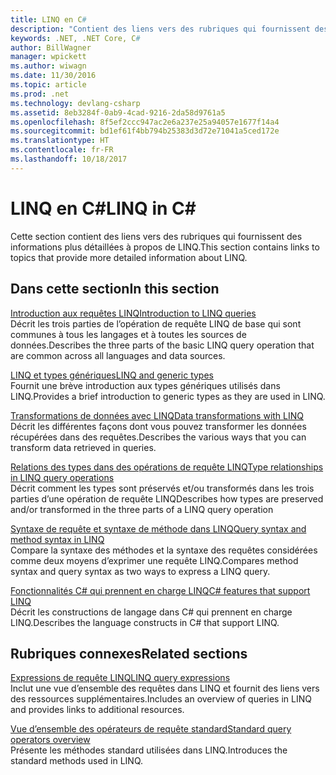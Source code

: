 ```yaml
---
title: LINQ en C#
description: "Contient des liens vers des rubriques qui fournissent des informations plus détaillées à propos de LINQ."
keywords: .NET, .NET Core, C#
author: BillWagner
manager: wpickett
ms.author: wiwagn
ms.date: 11/30/2016
ms.topic: article
ms.prod: .net
ms.technology: devlang-csharp
ms.assetid: 8eb3284f-0ab9-4cad-9216-2da58d9761a5
ms.openlocfilehash: 8f5ef2ccc947ac2e6a237e25a94057e1677f14a4
ms.sourcegitcommit: bd1ef61f4bb794b25383d3d72e71041a5ced172e
ms.translationtype: HT
ms.contentlocale: fr-FR
ms.lasthandoff: 10/18/2017
---
```

# <a name="linq-in-c"></a><span data-ttu-id="0ce0c-104">LINQ en C#</span><span class="sxs-lookup"><span data-stu-id="0ce0c-104">LINQ in C#</span></span>
<span data-ttu-id="0ce0c-105">Cette section contient des liens vers des rubriques qui fournissent des informations plus détaillées à propos de LINQ.</span><span class="sxs-lookup"><span data-stu-id="0ce0c-105">This section contains links to topics that provide more detailed information about LINQ.</span></span>  
  
## <a name="in-this-section"></a><span data-ttu-id="0ce0c-106">Dans cette section</span><span class="sxs-lookup"><span data-stu-id="0ce0c-106">In this section</span></span>  
 [<span data-ttu-id="0ce0c-107">Introduction aux requêtes LINQ</span><span class="sxs-lookup"><span data-stu-id="0ce0c-107">Introduction to LINQ queries</span></span>](../programming-guide/concepts/linq/introduction-to-linq-queries.md)  
 <span data-ttu-id="0ce0c-108">Décrit les trois parties de l’opération de requête LINQ de base qui sont communes à tous les langages et à toutes les sources de données.</span><span class="sxs-lookup"><span data-stu-id="0ce0c-108">Describes the three parts of the basic LINQ query operation that are common across all languages and data sources.</span></span>  
  
 [<span data-ttu-id="0ce0c-109">LINQ et types génériques</span><span class="sxs-lookup"><span data-stu-id="0ce0c-109">LINQ and generic types</span></span>](../programming-guide/concepts/linq/linq-and-generic-types.md)  
 <span data-ttu-id="0ce0c-110">Fournit une brève introduction aux types génériques utilisés dans LINQ.</span><span class="sxs-lookup"><span data-stu-id="0ce0c-110">Provides a brief introduction to generic types as they are used in LINQ.</span></span>  
  
 [<span data-ttu-id="0ce0c-111">Transformations de données avec LINQ</span><span class="sxs-lookup"><span data-stu-id="0ce0c-111">Data transformations with LINQ</span></span>](../programming-guide/concepts/linq/data-transformations-with-linq.md)  
 <span data-ttu-id="0ce0c-112">Décrit les différentes façons dont vous pouvez transformer les données récupérées dans des requêtes.</span><span class="sxs-lookup"><span data-stu-id="0ce0c-112">Describes the various ways that you can transform data retrieved in queries.</span></span>  
  
 [<span data-ttu-id="0ce0c-113">Relations des types dans des opérations de requête LINQ</span><span class="sxs-lookup"><span data-stu-id="0ce0c-113">Type relationships in LINQ query operations</span></span>](../programming-guide/concepts/linq/type-relationships-in-linq-query-operations.md)  
 <span data-ttu-id="0ce0c-114">Décrit comment les types sont préservés et/ou transformés dans les trois parties d’une opération de requête LINQ</span><span class="sxs-lookup"><span data-stu-id="0ce0c-114">Describes how types are preserved and/or transformed in the three parts of a LINQ query operation</span></span>  
  
 [<span data-ttu-id="0ce0c-115">Syntaxe de requête et syntaxe de méthode dans LINQ</span><span class="sxs-lookup"><span data-stu-id="0ce0c-115">Query syntax and method syntax in LINQ</span></span>](../programming-guide/concepts/linq/query-syntax-and-method-syntax-in-linq.md)  
 <span data-ttu-id="0ce0c-116">Compare la syntaxe des méthodes et la syntaxe des requêtes considérées comme deux moyens d’exprimer une requête LINQ.</span><span class="sxs-lookup"><span data-stu-id="0ce0c-116">Compares method syntax and query syntax as two ways to express a LINQ query.</span></span>  
  
 [<span data-ttu-id="0ce0c-117">Fonctionnalités C# qui prennent en charge LINQ</span><span class="sxs-lookup"><span data-stu-id="0ce0c-117">C# features that support LINQ</span></span>](../programming-guide/concepts/linq/features-that-support-linq.md)  
 <span data-ttu-id="0ce0c-118">Décrit les constructions de langage dans C# qui prennent en charge LINQ.</span><span class="sxs-lookup"><span data-stu-id="0ce0c-118">Describes the language constructs in C# that support LINQ.</span></span>  
   
## <a name="related-sections"></a><span data-ttu-id="0ce0c-119">Rubriques connexes</span><span class="sxs-lookup"><span data-stu-id="0ce0c-119">Related sections</span></span>  
 [<span data-ttu-id="0ce0c-120">Expressions de requête LINQ</span><span class="sxs-lookup"><span data-stu-id="0ce0c-120">LINQ query expressions</span></span>](../programming-guide/linq-query-expressions/index.md)  
 <span data-ttu-id="0ce0c-121">Inclut une vue d’ensemble des requêtes dans LINQ et fournit des liens vers des ressources supplémentaires.</span><span class="sxs-lookup"><span data-stu-id="0ce0c-121">Includes an overview of queries in LINQ and provides links to additional resources.</span></span>  
  
 [<span data-ttu-id="0ce0c-122">Vue d’ensemble des opérateurs de requête standard</span><span class="sxs-lookup"><span data-stu-id="0ce0c-122">Standard query operators overview</span></span>](../programming-guide/concepts/linq/standard-query-operators-overview.md)  
 <span data-ttu-id="0ce0c-123">Présente les méthodes standard utilisées dans LINQ.</span><span class="sxs-lookup"><span data-stu-id="0ce0c-123">Introduces the standard methods used in LINQ.</span></span>  
  
